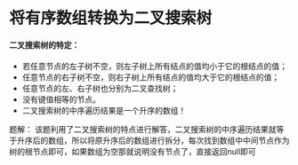 # 将有序数组转换为二叉搜索树

#### 二叉搜索树的特定：
- 若任意节点的左子树不空，则左子树上所有结点的值均小于它的根结点的值；
- 任意节点的右子树不空，则右子树上所有结点的值均大于它的根结点的值；
- 任意节点的左、右子树也分别为二叉查找树；
- 没有键值相等的节点。
- 二叉搜索树的中序遍历结果是一个升序的数组！


题解：
  该题利用了二叉搜索树的特点进行解答，二叉搜索树的中序遍历结果就等于升序后的数组，所以将原升序后的数组进行拆分，每次找到数组中中间节点作为树的根节点即可，如果数组为空那就说明没有节点了，直接返回null即可